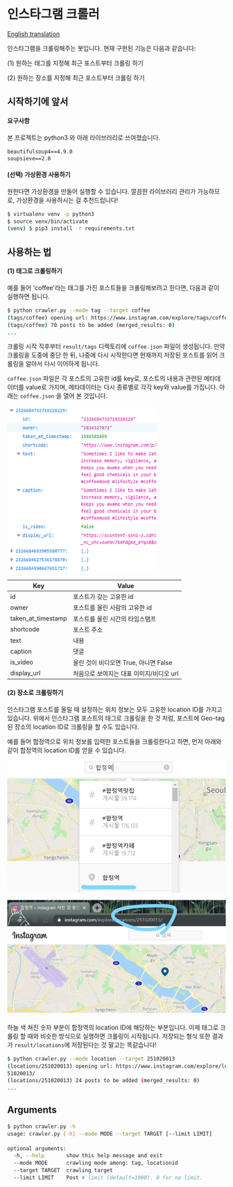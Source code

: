 # 인스타그램 크롤러

[English translation](README-eng.md)

인스타그램을 크롤링해주는 봇입니다. 현재 구현된 기능은 다음과 같습니다:

(1) 원하는 태그를 지정해 최근 포스트부터 크롤링 하기

(2) 원하는 장소를 지정해 최근 포스트부터 크롤링 하기



## 시작하기에 앞서

#### 요구사항

본 프로젝트는 python3 와 아래 라이브러리로 쓰여졌습니다. 

```
beautifulsoup4==4.9.0
soupsieve==2.0
```



#### (선택) 가상환경 사용하기

원한다면 가상환경을 만들어 실행할 수 있습니다. 깔끔한 라이브러리 관리가 가능하므로, 가상환경을 사용하시는 걸 추천드립니다!

```bash
$ virtualenv venv -p python3
$ source venv/bin/activate
(venv) $ pip3 install -r requirements.txt
```



## 사용하는 법

#### (1) 태그로 크롤링하기

예를 들어 'coffee'라는 태그를 가진 포스트들을 크롤링해보려고 한다면, 다음과 같이 실행하면 됩니다. 

```bash
$ python crawler.py --mode tag --target coffee
(tags/coffee) opening url: https://www.instagram.com/explore/tags/coffee/
(tags/coffee) 70 posts to be added (merged_results: 0)
...
```

 크롤링 시작 직후부터 `result/tags` 디렉토리에 `coffee.json` 파일이 생성됩니다. 만약 크롤링을 도중에 중단 한 뒤, 나중에 다시 시작한다면 현재까지 저장된 포스트를 읽어 크롤링을 알아서 다시 이어하게 됩니다. 

 `coffee.json`  파일은 각 포스트의 고유한 id를 key로, 포스트의 내용과 관련된 메타데이터를 value로 가지며, 메타데이터는 다시 종류별로 각각 key와 value를 가집니다. 아래는 `coffee.json` 을 열어 본 것입니다. 

![](_src/img/json.PNG)

| Key                | Value                                    |
| ------------------ | ---------------------------------------- |
| id                 | 포스트가 갖는 고유한 id                  |
| owner              | 포스트를 올린 사람의 고유한 id           |
| taken_at_timestamp | 포스트를 올린 시간의 타임스탬프          |
| shortcode          | 포스트 주소                              |
| text               | 내용                                     |
| caption            | 댓글                                     |
| is_video           | 올린 것이 비디오면 True, 아니면 False    |
| display_url        | 처음으로 보여지는 대표 이미지/비디오 url |



#### (2) 장소로 크롤링하기

인스타그램 포스트를 올릴 때 설정하는 위치 정보는 모두 고유한 location ID를 가지고 있습니다. 위에서 인스타그램 포스트의 태그로 크롤링을 한 것 처럼, 포스트에 Geo-tag된 장소의 location ID로 크롤링을 할 수도 있습니다. 

예를 들어 합정역으로 위치 정보를 입력한 포스트들을 크롤링한다고 하면, 먼저 아래와 같이 합정역의 location ID를 얻을 수 있습니다. 

![Inkedlocaion_guide_01](_src/img/Inkedlocaion_guide_01.jpg)



![Inkedlocaion_guide_02](_src/img/Inkedlocaion_guide_02.jpg)



하늘 색 쳐진 숫자 부분이 합정역의 location ID에 해당하는 부분입니다. 이제 태그로 크롤링 할 때와 비슷한 방식으로 실행하면 크롤링이 시작됩니다. 저장되는 형식 또한 결과가  `result/locations`에 저장된다는 것 말고는 똑같습니다!

```bash
$ python crawler.py --mode location --target 251020013
(locations/251020013) opening url: https://www.instagram.com/explore/locations/2
51020013/
(locations/251020013) 24 posts to be added (merged_results: 0)
...
```



## Arguments

```bash
$ python crawler.py -h
usage: crawler.py [-h] --mode MODE --target TARGET [--limit LIMIT]

optional arguments:
  -h, --help       show this help message and exit
  --mode MODE      crawling mode among: tag, locationid
  --target TARGET  crawling target
  --limit LIMIT    Post # limit (default=1000). 0 for no limit.
```

